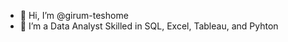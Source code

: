 - 👋 Hi, I’m @girum-teshome
- 👀 I’m a Data Analyst Skilled in SQL, Excel, Tableau, and Pyhton



<!---
girum-tadesse/girum-tadesse is a ✨ special ✨ repository because its `README.md` (this file) appears on your GitHub profile.
You can click the Preview link to take a look at your changes.
--->
